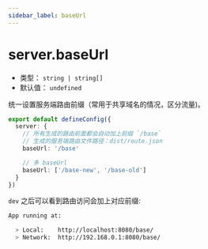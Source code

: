 ```yaml
---
sidebar_label: baseUrl
---
```


# server.baseUrl



* 类型： `string | string[]`
* 默认值： `undefined`


统一设置服务端路由前缀（常用于共享域名的情况，区分流量)。

```typescript title="modern.config.ts"
export default defineConfig({
  server: {
    // 所有生成的路由前面都会自动加上前缀 `/base`
    // 生成的服务端路由文件路径：dist/route.json
    baseUrl: '/base'

    // 多 baseUrl
    baseUrl: ['/base-new', '/base-old']
  }
})
```

`dev` 之后可以看到路由访问会加上对应前缀:

```bash
App running at:

  > Local:    http://localhost:8080/base/
  > Network:  http://192.168.0.1:8080/base/
```
